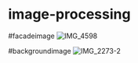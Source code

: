 # image-processing

#facadeimage
![IMG_4598](https://user-images.githubusercontent.com/64636363/213681936-7fff30c0-e5be-469a-bb16-7c6bb1743c91.jpg)

#backgroundimage
![IMG_2273-2](https://user-images.githubusercontent.com/64636363/213683042-791192c8-a740-41d1-846d-a4de97940bd6.jpg)



